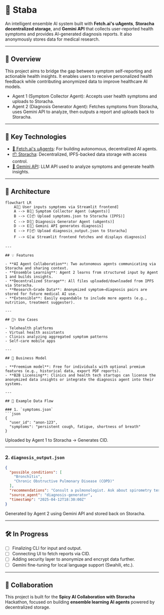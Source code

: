 # 🧠 Staba

An intelligent ensemble AI system built with **Fetch.ai's uAgents**, **Storacha decentralized storage**, and **Gemini API** that collects user-reported health symptoms and provides AI-generated diagnosis reports. It also anonymously stores data for medical research.

---

## 📌 Overview

This project aims to bridge the gap between symptom self-reporting and actionable health insights. It enables users to receive personalized health feedback while contributing anonymized data to improve healthcare AI models.

- Agent 1 (Symptom Collector Agent): Accepts user health symptoms and uploads to Storacha.
- Agent 2 (Diagnosis Generator Agent): Fetches symptoms from Storacha, uses Gemini API to analyze, then outputs a report and uploads back to Storacha.

---

## 🚀 Key Technologies

- [🔁 Fetch.ai's uAgents](https://github.com/fetchai/uAgents): For building autonomous, decentralized AI agents.
- [📦 Storacha](https://docs.storacha.network): Decentralized, IPFS-backed data storage with access control.
- [🧠 Gemini API](https://ai.google.dev/gemini-api/docs): LLM API used to analyze symptoms and generate health insights.

---

## 🧩 Architecture

```mermaid
flowchart LR
    A[🧍 User inputs symptoms via Streamlit frontend]
    A --> B[🤖 Symptom Collector Agent (uAgents)]
    B --> C[📦 Upload symptoms.json to Storacha (IPFS)]
    C --> D[🤖 Diagnosis Generator Agent (uAgents)]
    D --> E[🔮 Gemini API generates diagnosis]
    E --> F[📦 Upload diagnosis_output.json to Storacha]
    F --> G[📊 Streamlit frontend fetches and displays diagnosis]

---

## 💡 Features

- **AI Agent Collaboration**: Two autonomous agents communicating via Storacha and sharing context.
- **Ensemble Learning**: Agent 2 learns from structured input by Agent 1 and builds insights.
- **Decentralized Storage**: All files uploaded/downloaded from IPFS via Storacha.
- **Research-Grade Data**: Anonymized symptom–diagnosis pairs are stored for future medical AI use.
- **Extensible**: Easily expandable to include more agents (e.g., nutrition, treatment suggester).

---

## 🧑‍⚕️ Use Cases

- Telehealth platforms
- Virtual health assistants
- Clinics analyzing aggregated symptom patterns
- Self-care mobile apps

---

## 💸 Business Model

- **Freemium model**: Free for individuals with optional premium features (e.g., historical data, export PDF reports).
- **B2B Licensing**: Clinics and health tech startups can license the anonymized data insights or integrate the diagnosis agent into their systems.

---

## 📁 Example Data Flow

### 1. `symptoms.json`
```json
{
  "user_id": "anon-123",
  "symptoms": "persistent cough, fatigue, shortness of breath"
}
```

Uploaded by Agent 1 to Storacha → Generates CID.

---

### 2. `diagnosis_output.json`
```json
{
  "possible_conditions": [
    "Bronchitis",
    "Chronic Obstructive Pulmonary Disease (COPD)"
  ],
  "recommendations": "Consult a pulmonologist. Ask about spirometry tests.",
  "source_agent": "diagnosis-generator",
  "timestamp": "2025-04-12T18:30:00Z"
}
```

Generated by Agent 2 using Gemini API and stored back on Storacha.

---

## 🛠️ In Progress

- [ ] Finalizing CLI for input and output.
- [ ] Connecting UI to fetch reports via CID.
- [ ] Adding security layer to anonymize and encrypt data further.
- [ ] Gemini fine-tuning for local language support (Swahili, etc.).

---

## 📣 Collaboration

This project is built for the **Spicy AI Collaboration with Storacha** Hackathon, focused on building **ensemble learning AI agents** powered by decentralized storage.

```
